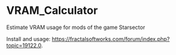 # VRAM_Calculator
Estimate VRAM usage for mods of the game Starsector

Install and usage: <https://fractalsoftworks.com/forum/index.php?topic=19122.0>.
